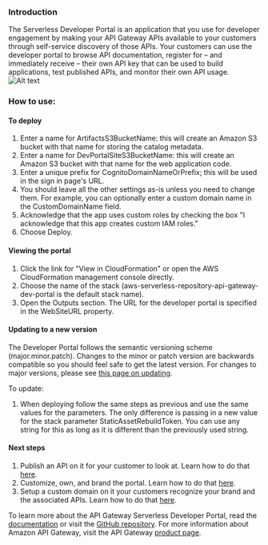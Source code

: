 ### Introduction
The Serverless Developer Portal is an application that you use for developer engagement by making your API Gateway APIs available to your customers through self-service discovery of those APIs. Your customers can use the developer portal to browse API documentation, register for – and immediately receive – their own API key that can be used to build applications, test published APIs, and monitor their own API usage.
![Alt text](https://raw.githubusercontent.com/awslabs/aws-api-gateway-developer-portal/staging/screen-home.png)

### How to use:
#### To deploy
1. Enter a name for ArtifactsS3BucketName: this will create an Amazon S3 bucket with that name for storing the catalog metadata.
1. Enter a name for DevPortalSiteS3BucketName: this will create an Amazon S3 bucket with that name for the web application code.
1. Enter a unique prefix for CognitoDomainNameOrPrefix; this will be used in the sign in page's URL.
1. You should leave all the other settings as-is unless you need to change them. For example, you can optionally enter a custom domain name in the CustomDomainName field.
1. Acknowledge that the app uses custom roles by checking the box "I acknowledge that this app creates custom IAM roles."
1. Choose Deploy.

#### Viewing the portal
1. Click the link for "View in CloudFormation" or open the AWS CloudFormation management console directly.
1. Choose the name of the stack (aws-serverless-repository-api-gateway-dev-portal is the default stack name).
1. Open the Outputs section. The URL for the developer portal is specified in the WebSiteURL property.

#### Updating to a new version
The Developer Portal follows the semantic versioning scheme (major.minor.patch). Changes to the minor or patch version are backwards compatible so you should feel safe to get the latest version. For changes to major versions, please see [this page on updating](https://github.com/awslabs/aws-api-gateway-developer-portal/wiki/Upgrading/_edit).

To update:
1. When deploying follow the same steps as previous and use the same values for the parameters. The only difference is passing in a new value for the stack parameter StaticAssetRebuildToken. You can use any string for this as long as it is different than the previously used string.

#### Next steps
1. Publish an API on it for your customer to look at. Learn how to do that [here](https://docs.aws.amazon.com/apigateway/latest/developerguide/apigateway-developer-portal.html#apigateway-developer-portal-publish).
1. Customize, own, and brand the portal. Learn how to do that [here](https://github.com/awslabs/aws-api-gateway-developer-portal/wiki/Customization).
1. Setup a custom domain on it your customers recognize your brand and the associated APIs. Learn how to do that [here](https://github.com/awslabs/aws-api-gateway-developer-portal#before-going-to-production).

To learn more about the API Gateway Serverless Developer Portal, read the [documentation](https://docs.aws.amazon.com/apigateway/latest/developerguide/apigateway-developer-portal.html) or visit the [GitHub repository](https://github.com/awslabs/aws-api-gateway-developer-portal). For more information about Amazon API Gateway, visit the API Gateway [product page](https://aws.amazon.com/api-gateway/).
